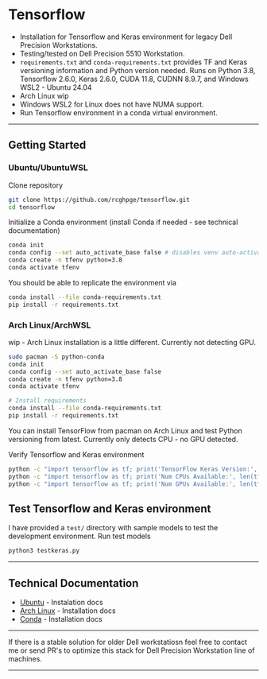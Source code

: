 # Tensorflow 
- Installation for Tensorflow and Keras environment for legacy Dell Precision Workstations.
- Testing/tested on Dell Precision 5510 Workstation.
- `requirements.txt` and `conda-requirements.txt` provides TF and Keras versioning information and Python version needed. Runs on Python 3.8, Tensorflow 2.6.0, Keras 2.6.0, CUDA 11.8, CUDNN 8.9.7, and Windows WSL2 - Ubuntu 24.04
- Arch Linux wip
- Windows WSL2 for Linux does not have NUMA support.
- Run Tensorflow environment in a conda virtual environment.
---
## Getting Started 
### Ubuntu/UbuntuWSL
Clone repository
```bash
git clone https://github.com/rcghpge/tensorflow.git
cd tensorflow
```

Initialize a Conda environment (install Conda if needed - see technical documentation)
```bash
conda init
conda config --set auto_activate_base false # disables venv auto-activate 
conda create -n tfenv python=3.8
conda activate tfenv
```

You should be able to replicate the environment via
```bash
conda install --file conda-requirements.txt
pip install -r requirements.txt

```

### Arch Linux/ArchWSL
wip - Arch Linux installation is a little different. Currently not detecting GPU.
```bash
sudo pacman -S python-conda
conda init
conda config --set auto_activate_base false
conda create -n tfenv python=3.8
conda activate tfenv

# Install requirements
conda install --file conda-requirements.txt
pip install -r requirements.txt
```

You can install TensorFlow from pacman on Arch Linux and test Python versioning from latest.
Currently only detects CPU - no GPU detected.

Verify Tensorflow and Keras environment
```bash
python -c "import tensorflow as tf; print('TensorFlow Keras Version:', tf.keras.__version__)"
python -c "import tensorflow as tf; print('Num CPUs Available:', len(tf.config.list_physical_devices('CPU')))"
python -c "import tensorflow as tf; print('Num GPUs Available:', len(tf.config.list_physical_devices('GPU')))"
```

## Test Tensorflow and Keras environment
I have provided a `test/` directory with sample models to test the development environment. Run test models 
```bash
python3 testkeras.py
```
---
## Technical Documentation
- [Ubuntu](https://documentation.ubuntu.com/wsl/en/latest/howto/install-ubuntu-wsl2/) - Instalation docs
- [Arch Linux](https://wiki.archlinux.org/title/Conda) - Installation docs
- [Conda](https://docs.conda.io/projects/conda/en/latest/user-guide/install/index.html) - Installation docs
---
If there is a stable solution for older Dell workstatiosn feel free to contact me or send PR's to optimize this stack for Dell Precision Workstation line of machines.

---
